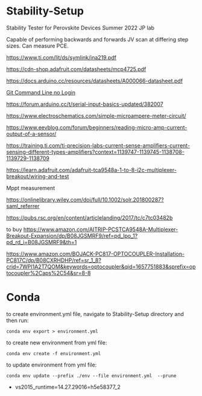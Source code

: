 # Stability-Setup
Stability Tester for Perovskite Devices Summer 2022 JP lab

Capable of performing backwards and forwards JV scan at differing step sizes. Can measure PCE.

https://www.ti.com/lit/ds/symlink/ina219.pdf

https://cdn-shop.adafruit.com/datasheets/mcp4725.pdf

https://docs.arduino.cc/resources/datasheets/A000066-datasheet.pdf


[Git Command Line no Login](https://stackoverflow.com/questions/35942754/how-can-i-save-username-and-password-in-git#35942890)

https://forum.arduino.cc/t/serial-input-basics-updated/382007

https://www.electroschematics.com/simple-microampere-meter-circuit/

https://www.eevblog.com/forum/beginners/reading-micro-amp-current-output-of-a-sensor/

https://training.ti.com/ti-precision-labs-current-sense-amplifiers-current-sensing-different-types-amplifiers?context=1139747-1139745-1138708-1139729-1138709

https://learn.adafruit.com/adafruit-tca9548a-1-to-8-i2c-multiplexer-breakout/wiring-and-test

Mppt measurement

https://onlinelibrary.wiley.com/doi/full/10.1002/solr.201800287?saml_referrer

https://pubs.rsc.org/en/content/articlelanding/2017/tc/c7tc03482b

to buy
https://www.amazon.com/AITRIP-PCSTCA9548A-Multiplexer-Breakout-Expansion/dp/B08JGSMRF9/ref=pd_lpo_1?pd_rd_i=B08JGSMRF9&th=1

https://www.amazon.com/BOJACK-PC817-OPTOCOUPLER-Installation-PC817C/dp/B08CXRHDHP/ref=sr_1_8?crid=7WPI1A2T7QOM&keywords=optocoupler&qid=1657751883&sprefix=optocoupler%2Caps%2C54&sr=8-8


# Conda

to create environment.yml file, navigate to Stability-Setup directory and then run:

```
conda env export > environment.yml
```

to create new environment from yml file:

```
conda env create -f environment.yml
```

to update environment from yml file:

```
conda env update --prefix ./env --file environment.yml  --prune
```

  - vs2015_runtime=14.27.29016=h5e58377_2
